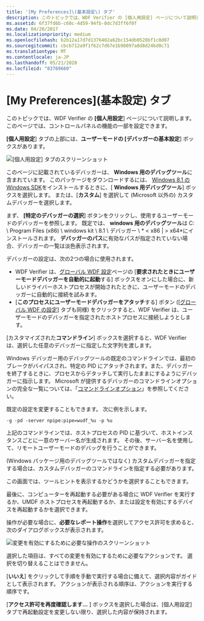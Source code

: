 ```yaml
---
title: '[My Preferences]\(基本設定\) タブ'
description: このトピックでは、WDF Verifier の [個人用設定] ページについて説明します。 このページでは、コントロールパネルの機能の一部を設定できます。
ms.assetid: 6f37fd6b-c60c-4d59-94fb-0dc7d3ff6f0f
ms.date: 04/20/2017
ms.localizationpriority: medium
ms.openlocfilehash: b2b12a17d7d1376402a62bc154db0528bf1c8d07
ms.sourcegitcommit: cbcb712a9f1f62c7d67e1b98097a0d8d24bd0c71
ms.translationtype: MT
ms.contentlocale: ja-JP
ms.lasthandoff: 05/21/2020
ms.locfileid: "83769660"
---
```

# <a name="my-preferences-tab"></a>[My Preferences]\(基本設定\) タブ


このトピックでは、WDF Verifier の **[個人用設定**] ページについて説明します。 このページでは、コントロールパネルの機能の一部を設定できます。

**[個人用設定**] タブの上部には、**ユーザーモードの [デバッガーの基本設定**] ボックスがあります。

![[個人用設定] タブのスクリーンショット](images/wdfverifier-tab5.png)

このページに記載されているデバッガーは、 **Windows 用のデバッグツール**に含まれています。 このパッケージをダウンロードするには、 [Windows 8.1 の Windows SDK](https://developer.microsoft.com/windows/downloads/sdk-archive/)をインストールするときに、[ **Windows 用デバッグツール**] ボックスを選択します。 または、[**カスタム**] を選択して (Microsoft 以外の) カスタムデバッガーを選択します。

まず、 **[特定のデバッガーの選択**] ボタンをクリックし、使用するユーザーモードのデバッガーを参照します。 既定では、 **windows 用のデバッグツール**は C: \\ Program Files (x86) \\ windows kit \\ 8.1 \\ デバッガー \\ * &lt; x86 | &gt; x64*にインストールされます。 **デバッガーのパス**に有効なパスが指定されていない場合、デバッガーの一覧は淡色表示されます。

デバッガーの設定は、次の2つの場合に使用されます。

-   WDF Verifier は、[グローバル WDF 設定](global-wdf-settings-tab.md)ページの [**要求されたときにユーザーモードデバッガーを自動的に起動**する] ボックスをオンにした場合に、新しいドライバーホストプロセスが開始されたときに、ユーザーモードのデバッガーに自動的に接続を試みます。
-   [**このプロセスにユーザーモードデバッガーをアタッチ**する] ボタン ([[グローバル WDF の設定](global-wdf-settings-tab.md)] タブも同様) をクリックすると、WDF Verifier は、ユーザーモードのデバッガーを指定されたホストプロセスに接続しようとします。

[カスタマイズされた**コマンドライン**] ボックスを選択すると、WDF Verifier は、選択した任意のデバッガーに指定した文字列を渡します。

Windows デバッガー用のデバッグツールの既定のコマンドラインでは、最初のブレークがバイパスされ、特定の PID にアタッチされます。また、デバッガーを終了するときに、プロセスからデタッチして実行したままにするようにデバッガーに指示します。 Microsoft が提供するデバッガーのコマンドラインオプションの完全な一覧については、「[コマンドラインオプション](https://docs.microsoft.com/windows-hardware/drivers/debugger/command-line-options)」を参照してください。

既定の設定を変更することもできます。 次に例を示します。

```
-g -pd -server npipe:pipe=wudf_%u -p %u
```

上記のコマンドラインでは、ホストプロセスの PID に基づいて、ホストインスタンスごとに一意のサーバー名が生成されます。 その後、サーバー名を使用して、リモートユーザーモードのデバッグを行うことができます。

(Windows パッケージ用のデバッグツールではなく) カスタムデバッガーを指定する場合は、カスタムデバッガーのコマンドラインを指定する必要があります。

この画面では、ツールヒントを表示するかどうかを選択することもできます。

最後に、コンピューターを再起動する必要がある場合に WDF Verifier を実行するか、UMDF ホストプロセスを再起動するか、または設定を有効にするデバイスを再起動するかを選択できます。

操作が必要な場合に、**必要なレポート操作**を選択してアクセス許可を求めると、次のダイアログボックスが表示されます。

![変更を有効にするために必要な操作のスクリーンショット](images/wdfverifier-reboot-dialog.png)

選択した項目は、すべての変更を有効にするために必要なアクションです。 選択を切り替えることはできません。

[**いいえ**] をクリックして手順を手動で実行する場合に備えて、選択内容がガイドとして表示されます。 アクションが表示される順序は、アクションを実行する順序です。

[**アクセス許可を再度確認します...** ] ボックスを選択した場合は、[個人用設定] タブで再起動設定を変更しない限り、選択した内容が保持されます。

 

 






